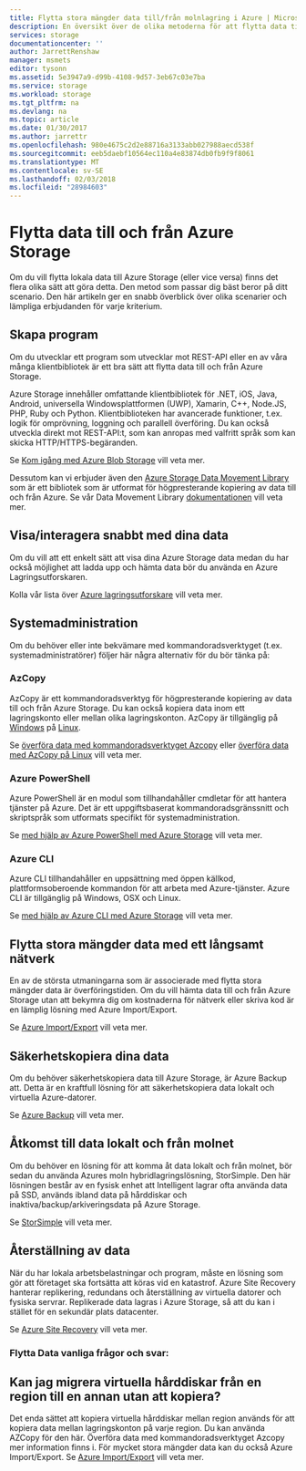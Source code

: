 ```yaml
---
title: Flytta stora mängder data till/från molnlagring i Azure | Microsoft Docs
description: En översikt över de olika metoderna för att flytta data till och från Azure Storage.
services: storage
documentationcenter: ''
author: JarrettRenshaw
manager: msmets
editor: tysonn
ms.assetid: 5e3947a9-d99b-4108-9d57-3eb67c03e7ba
ms.service: storage
ms.workload: storage
ms.tgt_pltfrm: na
ms.devlang: na
ms.topic: article
ms.date: 01/30/2017
ms.author: jarrettr
ms.openlocfilehash: 980e4675c2d2e88716a3133abb027988aecd538f
ms.sourcegitcommit: eeb5daebf10564ec110a4e83874db0fb9f9f8061
ms.translationtype: MT
ms.contentlocale: sv-SE
ms.lasthandoff: 02/03/2018
ms.locfileid: "28984603"
---
```

# <a name="moving-data-to-and-from-azure-storage"></a>Flytta data till och från Azure Storage
Om du vill flytta lokala data till Azure Storage (eller vice versa) finns det flera olika sätt att göra detta. Den metod som passar dig bäst beror på ditt scenario. Den här artikeln ger en snabb överblick över olika scenarier och lämpliga erbjudanden för varje kriterium.

## <a name="building-applications"></a>Skapa program
Om du utvecklar ett program som utvecklar mot REST-API eller en av våra många klientbibliotek är ett bra sätt att flytta data till och från Azure Storage.

Azure Storage innehåller omfattande klientbibliotek för .NET, iOS, Java, Android, universella Windowsplattformen (UWP), Xamarin, C++, Node.JS, PHP, Ruby och Python. Klientbiblioteken har avancerade funktioner, t.ex. logik för omprövning, loggning och parallell överföring. Du kan också utveckla direkt mot REST-API:t, som kan anropas med valfritt språk som kan skicka HTTP/HTTPS-begäranden.

Se [Kom igång med Azure Blob Storage](../blobs/storage-dotnet-how-to-use-blobs.md) vill veta mer.

Dessutom kan vi erbjuder även den [Azure Storage Data Movement Library](https://www.nuget.org/packages/Microsoft.Azure.Storage.DataMovement) som är ett bibliotek som är utformat för högpresterande kopiering av data till och från Azure. Se vår Data Movement Library [dokumentationen](https://github.com/Azure/azure-storage-net-data-movement) vill veta mer. 

## <a name="quickly-viewinginteracting-with-your-data"></a>Visa/interagera snabbt med dina data
Om du vill att ett enkelt sätt att visa dina Azure Storage data medan du har också möjlighet att ladda upp och hämta data bör du använda en Azure Lagringsutforskaren.

Kolla vår lista över [Azure lagringsutforskare](../storage-explorers.md) vill veta mer.

## <a name="system-administration"></a>Systemadministration
Om du behöver eller inte bekvämare med kommandoradsverktyget (t.ex. systemadministratörer) följer här några alternativ för du bör tänka på:

### <a name="azcopy"></a>AzCopy
AzCopy är ett kommandoradsverktyg för högpresterande kopiering av data till och från Azure Storage. Du kan också kopiera data inom ett lagringskonto eller mellan olika lagringskonton. AzCopy är tillgänglig på [Windows](storage-use-azcopy.md) på [Linux](storage-use-azcopy-linux.md).

Se [överföra data med kommandoradsverktyget Azcopy](storage-use-azcopy.md) eller [överföra data med AzCopy på Linux](storage-use-azcopy-linux.md) vill veta mer.

### <a name="azure-powershell"></a>Azure PowerShell
Azure PowerShell är en modul som tillhandahåller cmdletar för att hantera tjänster på Azure. Det är ett uppgiftsbaserat kommandoradsgränssnitt och skriptspråk som utformats specifikt för systemadministration.

Se [med hjälp av Azure PowerShell med Azure Storage](storage-powershell-guide-full.md) vill veta mer.

### <a name="azure-cli"></a>Azure CLI
Azure CLI tillhandahåller en uppsättning med öppen källkod, plattformsoberoende kommandon för att arbeta med Azure-tjänster. Azure CLI är tillgänglig på Windows, OSX och Linux.

Se [med hjälp av Azure CLI med Azure Storage](../storage-azure-cli.md) vill veta mer.

## <a name="moving-large-amounts-of-data-with-a-slow-network"></a>Flytta stora mängder data med ett långsamt nätverk
En av de största utmaningarna som är associerade med flytta stora mängder data är överföringstiden. Om du vill hämta data till och från Azure Storage utan att bekymra dig om kostnaderna för nätverk eller skriva kod är en lämplig lösning med Azure Import/Export.

Se [Azure Import/Export](../storage-import-export-service.md) vill veta mer.

## <a name="backing-up-your-data"></a>Säkerhetskopiera dina data
Om du behöver säkerhetskopiera data till Azure Storage, är Azure Backup att. Detta är en kraftfull lösning för att säkerhetskopiera data lokalt och virtuella Azure-datorer.

Se [Azure Backup](../../backup/backup-introduction-to-azure-backup.md) vill veta mer.

## <a name="accessing-your-data-on-premises-and-from-the-cloud"></a>Åtkomst till data lokalt och från molnet
Om du behöver en lösning för att komma åt data lokalt och från molnet, bör sedan du använda Azures moln hybridlagringslösning, StorSimple. Den här lösningen består av en fysisk enhet att Intelligent lagrar ofta använda data på SSD, används ibland data på hårddiskar och inaktiva/backup/arkiveringsdata på Azure Storage.

Se [StorSimple](../../storsimple/storsimple-overview.md) vill veta mer.

## <a name="recovering-your-data"></a>Återställning av data
När du har lokala arbetsbelastningar och program, måste en lösning som gör att företaget ska fortsätta att köras vid en katastrof. Azure Site Recovery hanterar replikering, redundans och återställning av virtuella datorer och fysiska servrar. Replikerade data lagras i Azure Storage, så att du kan i stället för en sekundär plats datacenter.

Se [Azure Site Recovery](../../site-recovery/site-recovery-overview.md) vill veta mer.
### <a name="moving-data-faq"></a>Flytta Data vanliga frågor och svar:
## <a name="can-i-migrate-vhds-from-one-region-to-another-without-copying"></a>Kan jag migrera virtuella hårddiskar från en region till en annan utan att kopiera?
Det enda sättet att kopiera virtuella hårddiskar mellan region används för att kopiera data mellan lagringskonton på varje region. Du kan använda AZCopy för den här. Överföra data med kommandoradsverktyget Azcopy mer information finns i. För mycket stora mängder data kan du också Azure Import/Export. Se [Azure Import/Export](https://docs.microsoft.com/azure/storage/storage-import-export-service) vill veta mer.
